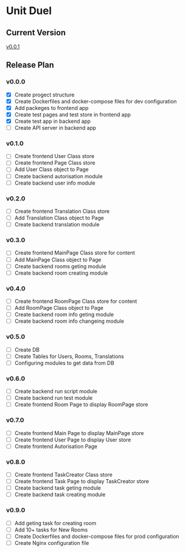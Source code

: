 # Unit Duel

## Current Version
[v0.0.1](#v000)

## Release Plan
### v0.0.0
 - [x] Create progect structure
 - [x] Create Dockerfiles and docker-compose files for dev configuration
 - [x] Add packeges to frontend app
 - [x] Create test pages and test store in frontend app
 - [x] Create test app in backend app
 - [ ] Create API server in backend app

### v0.1.0
 - [ ] Create frontend User Class store
 - [ ] Create frontend Page Class store
 - [ ] Add User Class object to Page
 - [ ] Create backend autorisation module
 - [ ] Create backend user info module

### v0.2.0
 - [ ] Create frontend Translation Class store
 - [ ] Add Translation Class object to Page
 - [ ] Create backend translation module
 
### v0.3.0
 - [ ] Create frontend MainPage Class store for content
 - [ ] Add MainPage Class object to Page
 - [ ] Create backend rooms geting module
 - [ ] Create backend room creating module

### v0.4.0
 - [ ] Create frontend RoomPage Class store for content
 - [ ] Add RoomPage Class object to Page
 - [ ] Create backend room info geting module
 - [ ] Create backend room info changeing module

### v0.5.0
 - [ ] Create DB
 - [ ] Create Tables for Users, Rooms, Translations
 - [ ] Configuring modules to get data from DB

### v0.6.0
 - [ ] Create backend run script module
 - [ ] Create backend run test module
 - [ ] Create frontend Room Page to display RoomPage store

### v0.7.0
 - [ ] Create frontend Main Page to display MainPage store
 - [ ] Create frontend User Page to display User store
 - [ ] Create frontend Autorisation Page

### v0.8.0
 - [ ] Create frontend TaskCreator Class store
 - [ ] Create frontend Task Page to display TaskCreator store
 - [ ] Create backend task geting module
 - [ ] Create backend task creating module

### v0.9.0
 - [ ] Add geting task for creating room
 - [ ] Add 10+ tasks for New Rooms
 - [ ] Create Dockerfiles and docker-compose files for prod configuration
 - [ ] Create Nginx configuration file